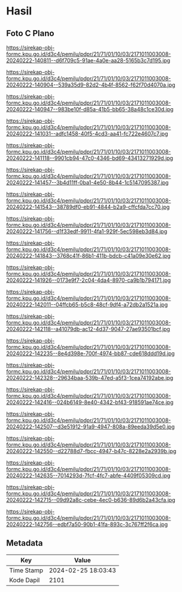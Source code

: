 # Hasil

## Foto C Plano

https://sirekap-obj-formc.kpu.go.id/d3c4/pemilu/pdpr/21/71/01/10/03/2171011003008-20240222-140811--d6f709c5-91ae-4a0e-aa28-5165b3c7d195.jpg

https://sirekap-obj-formc.kpu.go.id/d3c4/pemilu/pdpr/21/71/01/10/03/2171011003008-20240222-140904--539a35d9-82d2-4b4f-8562-f62f70d4070a.jpg

https://sirekap-obj-formc.kpu.go.id/d3c4/pemilu/pdpr/21/71/01/10/03/2171011003008-20240222-140947--983be10f-d85a-41b5-bb65-38a48c1ce30d.jpg

https://sirekap-obj-formc.kpu.go.id/d3c4/pemilu/pdpr/21/71/01/10/03/2171011003008-20240222-141031--adfc1458-40f5-4cd3-aa41-fc722e4607c7.jpg

https://sirekap-obj-formc.kpu.go.id/d3c4/pemilu/pdpr/21/71/01/10/03/2171011003008-20240222-141118--9901cb94-47c0-4346-bd69-43413271929d.jpg

https://sirekap-obj-formc.kpu.go.id/d3c4/pemilu/pdpr/21/71/01/10/03/2171011003008-20240222-141457--3b4d11ff-0ba1-4e50-8b44-1c5147095387.jpg

https://sirekap-obj-formc.kpu.go.id/d3c4/pemilu/pdpr/21/71/01/10/03/2171011003008-20240222-141543--38789df0-eb91-4844-b2a9-cffcfda7cc70.jpg

https://sirekap-obj-formc.kpu.go.id/d3c4/pemilu/pdpr/21/71/01/10/03/2171011003008-20240222-141756--d1f33edf-9911-4fa1-929f-5ec598eb3d84.jpg

https://sirekap-obj-formc.kpu.go.id/d3c4/pemilu/pdpr/21/71/01/10/03/2171011003008-20240222-141843--3768c41f-86b1-411b-bdcb-c41a09e30e62.jpg

https://sirekap-obj-formc.kpu.go.id/d3c4/pemilu/pdpr/21/71/01/10/03/2171011003008-20240222-141926--0173e9f7-2c04-4da4-8970-ca9b1b794171.jpg

https://sirekap-obj-formc.kpu.go.id/d3c4/pemilu/pdpr/21/71/01/10/03/2171011003008-20240222-142011--04ffcb65-b5c8-48cf-9df4-a72db2a1521a.jpg

https://sirekap-obj-formc.kpu.go.id/d3c4/pemilu/pdpr/21/71/01/10/03/2171011003008-20240222-142118--a41079db-ac12-4d37-9047-27ae93501bcf.jpg

https://sirekap-obj-formc.kpu.go.id/d3c4/pemilu/pdpr/21/71/01/10/03/2171011003008-20240222-142235--8e4d398e-700f-4974-bb87-cde618ddd19d.jpg

https://sirekap-obj-formc.kpu.go.id/d3c4/pemilu/pdpr/21/71/01/10/03/2171011003008-20240222-142328--29634baa-539b-47ed-a5f3-1cea74192abe.jpg

https://sirekap-obj-formc.kpu.go.id/d3c4/pemilu/pdpr/21/71/01/10/03/2171011003008-20240222-142416--024b6149-8e40-4342-bf43-918591ae74ce.jpg

https://sirekap-obj-formc.kpu.go.id/d3c4/pemilu/pdpr/21/71/01/10/03/2171011003008-20240222-142507--d3e51912-91a9-4947-808a-89eeda39d5e0.jpg

https://sirekap-obj-formc.kpu.go.id/d3c4/pemilu/pdpr/21/71/01/10/03/2171011003008-20240222-142550--d22788d7-fbcc-4947-b47c-8228e2a2939b.jpg

https://sirekap-obj-formc.kpu.go.id/d3c4/pemilu/pdpr/21/71/01/10/03/2171011003008-20240222-142635--7014293d-7fcf-4fc7-abfe-4409f05309cd.jpg

https://sirekap-obj-formc.kpu.go.id/d3c4/pemilu/pdpr/21/71/01/10/03/2171011003008-20240222-142715--09d92a8c-cebe-4ec0-b636-89d6b2a43cfa.jpg

https://sirekap-obj-formc.kpu.go.id/d3c4/pemilu/pdpr/21/71/01/10/03/2171011003008-20240222-142756--edbf7a50-90b1-41fa-893c-3c767ff2f6ca.jpg


## Metadata

| Key        | Value               |
| ---------- | ------------------- |
| Time Stamp | 2024-02-25 18:03:43 |
| Kode Dapil | 2101                |



